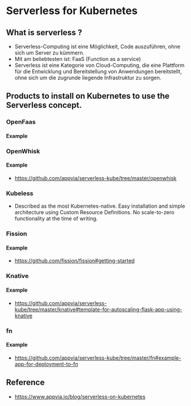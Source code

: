 # Serverless for Kubernetes 

## What is serverless ?

  * Serverless-Computing ist eine Möglichkeit, Code auszuführen, ohne sich um Server zu kümmern.
  * Mit am beliebtesten ist: FaaS (Function as a service)
  * Serverless ist eine Kategorie von Cloud-Computing, die eine Plattform für die Entwicklung und Bereitstellung von Anwendungen bereitstellt, ohne sich um die zugrunde liegende Infrastruktur zu sorgen.

## Products to install on Kubernetes to use the Serverless concept.

### OpenFaas 

#### Example  

### OpenWhisk 

#### Example 

  * https://github.com/appvia/serverless-kube/tree/master/openwhisk

### Kubeless 

  * Described as the most Kubernetes-native. Easy installation and simple architecture using Custom Resource Definitions. No scale-to-zero functionality at the time of writing.

### Fission 

#### Example 

  * https://github.com/fission/fission#getting-started

### Knative 

#### Example

  * https://github.com/appvia/serverless-kube/tree/master/knative#template-for-autoscaling-flask-app-using-knative

### fn 

#### Example

  * https://github.com/appvia/serverless-kube/tree/master/fn#example-app-for-deployment-to-fn

## Reference 

  * https://www.appvia.io/blog/serverless-on-kubernetes 

